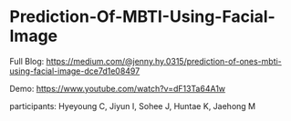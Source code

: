 # Prediction-Of-MBTI-Using-Facial-Image

Full Blog: https://medium.com/@jenny.hy.0315/prediction-of-ones-mbti-using-facial-image-dce7d1e08497

Demo: https://www.youtube.com/watch?v=dF13Ta64A1w

participants:
Hyeyoung C, Jiyun I, Sohee J, Huntae K, Jaehong M
